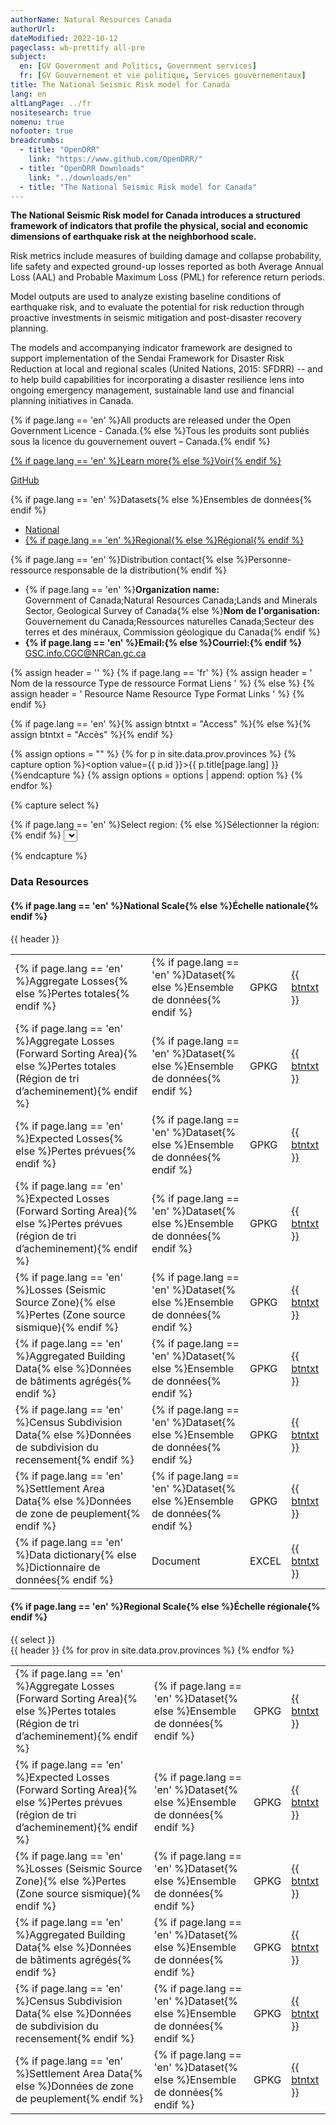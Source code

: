 ```yaml
---
authorName: Natural Resources Canada
authorUrl:
dateModified: 2022-10-12
pageclass: wb-prettify all-pre
subject:
  en: [GV Government and Politics, Government services]
  fr: [GV Gouvernement et vie politique, Services gouvernementaux]
title: The National Seismic Risk model for Canada
lang: en
altLangPage: ../fr
nositesearch: true
nomenu: true
nofooter: true
breadcrumbs:
  - title: "OpenDRR"
    link: "https://www.github.com/OpenDRR/"
  - title: "OpenDRR Downloads"
    link: "../downloads/en"
  - title: "The National Seismic Risk model for Canada"
---
```

<link href='../assets/css/app.css' rel='stylesheet'/>

<div class="row">
  <div class="col-md-8">
    <p><strong>The National Seismic Risk model for Canada introduces a structured framework of indicators that profile the physical, social and economic dimensions of earthquake risk at the neighborhood scale.</strong></p>
    <p>Risk metrics include measures of building damage and collapse probability, life safety and expected ground-up losses reported as both Average Annual Loss (AAL) and Probable Maximum Loss (PML) for reference return periods.</p>
    <p>Model outputs are used to analyze existing baseline conditions of earthquake risk, and to evaluate the potential for risk reduction through proactive investments in seismic mitigation and post-disaster recovery planning.</p>
    <p>The models and accompanying indicator framework are designed to support implementation of the Sendai Framework for Disaster Risk Reduction at local and regional scales (United Nations, 2015: SFDRR) -- and to help build capabilities for incorporating a disaster resilience lens into ongoing emergency management, sustainable land use and financial planning initiatives in Canada.</p>
    <section class="jumbotron">
      <p>{% if page.lang == 'en' %}All products are released under the Open Government Licence - Canada.{% else %}Tous les produits sont publiés sous la licence du gouvernement ouvert – Canada.{% endif %}</p>
      <p><a href="https://open.canada.ca/en/open-government-licence-canada" class="btn btn-info btn-lg" role="button">{% if page.lang == 'en' %}Learn more{% else %}Voir{% endif %}</a></p>
    </section>
  </div>
  <div class="col-md-4">
    <p>
      <a href="https://github.com/OpenDRR/canada-srm2" class="btn btn-info btn-lg btn-block" role="button"><i class="fab fa-github"></i> GitHub</a>
    </p>
    <div class="panel panel-primary mrgn-tp-sm">
      <div class="panel-heading">
        <div class="panel-title">{% if page.lang == 'en' %}Datasets{% else %}Ensembles de données{% endif %}</div>
      </div>
      <ul class="list-group">
        <li class="list-group-item">
          <a href="#national" style="display:block; width:inherit; overflow:hidden; white-space:nowrap; text-overflow: ellipsis;">National</a>
        </li>
        <li class="list-group-item">
          <a href="#regional" style="display:block; width:inherit; overflow:hidden; white-space:nowrap; text-overflow: ellipsis;">{% if page.lang == 'en' %}Regional{% else %}Régional{% endif %}</a>
        </li>
      </ul>
    </div>
    <div class="panel panel-primary mrgn-tp-sm">
      <div class="panel-heading">
        <div class="panel-title">{% if page.lang == 'en' %}Distribution contact{% else %}Personne-ressource responsable de la distribution{% endif %}</div>
      </div>
      <ul class="list-group">
        <li class="list-group-item">
          {% if page.lang == 'en' %}<b>Organization name:</b><br>
          Government of Canada;Natural Resources Canada;Lands and Minerals Sector, Geological Survey of Canada{% else %}<b>Nom de l'organisation:</b><br>
          Gouvernement du Canada;Ressources naturelles Canada;Secteur des terres et des minéraux, Commission géologique du Canada{% endif %}
        </li>
        <li class="list-group-item">
          <b>{% if page.lang == 'en' %}Email:{% else %}Courriel:{% endif %}</b><br>
          <a href="mailto:GSC.info.CGC@NRCan.gc.ca">GSC.info.CGC@NRCan.gc.ca</a>
        </li>
      </ul>
    </div>
  </div>
</div>

{% assign header = '' %}
{% if page.lang == 'fr' %}
    {% assign header = '<tr>
        <th scope="col" class="col-sm-6">Nom de la ressource</th>
        <th scope="col" class="col-sm-2 hidden-xs">Type de ressource</th>
        <th scope="col" class="col-sm-2">Format</th>
        <th scope="col" class="col-sm-1">Liens</th>
    </tr>' %}
{% else %}
    {% assign header = '<tr>
        <th scope="col" class="col-sm-6">Resource Name</th>
        <th scope="col" class="col-sm-2 hidden-xs">Resource Type</th>
        <th scope="col" class="col-sm-2">Format</th>
        <th scope="col" class="col-sm-1">Links</th>
    </tr>' %}
{% endif %}

{% if page.lang == 'en' %}{% assign btntxt = "Access" %}{% else %}{% assign btntxt = "Accès" %}{% endif %}

{% assign options = "" %}
{% for p in site.data.prov.provinces %}
    {% capture option %}<option value={{ p.id }}>{{ p.title[page.lang] }}</option>{%endcapture %}
    {% assign options = options | append: option %}
{% endfor %}

{% capture select %}
  <div class="row">
    <div class="col-md-12 mrgn-bttm-lg">
      <form class="form-inline" role="form" method="get" action="#">
        <div class="form-group">
            <label for="select-rgn" class="control-label mrgn-rght-lg">
              {% if page.lang == 'en' %}Select region: {% else %}Sélectionner la région: {% endif %}
            </label>
          <select id="select-rgn" class="select-rgn form-control">
            <option></option>
            {{ options }}
          </select>
        </div>
      </form>
    </div>
  </div>     
{% endcapture %}

<h3>Data Resources</h3>

<h4 id="national">{% if page.lang == 'en' %}National Scale{% else %}Échelle nationale{% endif %}</h4>
<table class="table table-striped table-responsive">
  <tbody>
    {{ header }}
    <tr>
      <td>{% if page.lang == 'en' %}Aggregate Losses{% else %}Pertes totales{% endif %}</td>
      <td class="hidden-xs">{% if page.lang == 'en' %}Dataset{% else %}Ensemble de données{% endif %}</td>
      <td><span class="label GPKG">GPKG</span></td>
      <td><a href="{{site.github.releases_url}}/download/{{site.github.releases[0].tag_name}}/psra_canada_agg_loss.zip" class="btn btn-primary">{{ btntxt }}</a></td>
    </tr>
    <tr>
      <td>{% if page.lang == 'en' %}Aggregate Losses (Forward Sorting Area){% else %}Pertes totales (Région de tri d’acheminement){% endif %}</td>
      <td class="hidden-xs">{% if page.lang == 'en' %}Dataset{% else %}Ensemble de données{% endif %}</td>
      <td><span class="label GPKG">GPKG</span></td>
      <td><a href="{{site.github.releases_url}}/download/{{site.github.releases[0].tag_name}}/psra_agg_loss_fsa.zip" class="btn btn-primary">{{ btntxt }}</a></td>
    </tr>
    <tr>
      <td>{% if page.lang == 'en' %}Expected Losses{% else %}Pertes prévues{% endif %}</td>
      <td class="hidden-xs">{% if page.lang == 'en' %}Dataset{% else %}Ensemble de données{% endif %}</td>
      <td><span class="label GPKG">GPKG</span></td>
      <td><a href="{{site.github.releases_url}}/download/{{site.github.releases[0].tag_name}}/psra_canada_expected_loss.zip" class="btn btn-primary">{{ btntxt }}</a></td>
    </tr>
    <tr>
      <td>{% if page.lang == 'en' %}Expected Losses (Forward Sorting Area){% else %}Pertes prévues (région de tri d’acheminement){% endif %}</td>
      <td class="hidden-xs">{% if page.lang == 'en' %}Dataset{% else %}Ensemble de données{% endif %}</td>
      <td><span class="label GPKG">GPKG</span></td>
      <td><a href="{{site.github.releases_url}}/download/{{site.github.releases[0].tag_name}}/psra_expected_loss_fsa.zip" class="btn btn-primary">{{ btntxt }}</a></td>
    </tr>
    <tr>
      <td>{% if page.lang == 'en' %}Losses (Seismic Source Zone){% else %}Pertes (Zone source sismique){% endif %}</td>
      <td class="hidden-xs">{% if page.lang == 'en' %}Dataset{% else %}Ensemble de données{% endif %}</td>
      <td><span class="label GPKG">GPKG</span></td>
      <td><a href="{{site.github.releases_url}}/download/{{site.github.releases[0].tag_name}}/psra_canada_src_loss.zip" class="btn btn-primary">{{ btntxt }}</a></td>
    </tr>
    <tr>
      <td>{% if page.lang == 'en' %}Aggregated Building Data{% else %}Données de bâtiments agrégés{% endif %}</td>
      <td class="hidden-xs">{% if page.lang == 'en' %}Dataset{% else %}Ensemble de données{% endif %}</td>
      <td><span class="label GPKG">GPKG</span></td>
      <td><a href="{{site.github.releases_url}}/download/{{site.github.releases[0].tag_name}}/psra_indicators_b.zip" class="btn btn-primary">{{ btntxt }}</a></td>
    </tr>
    <tr>
      <td>{% if page.lang == 'en' %}Census Subdivision Data{% else %}Données de subdivision du recensement{% endif %}</td>
      <td class="hidden-xs">{% if page.lang == 'en' %}Dataset{% else %}Ensemble de données{% endif %}</td>
      <td><span class="label GPKG">GPKG</span></td>
      <td><a href="{{site.github.releases_url}}/download/{{site.github.releases[0].tag_name}}/psra_indicators_csd.zip" class="btn btn-primary">{{ btntxt }}</a></td>
    </tr>
    <tr>
      <td>{% if page.lang == 'en' %}Settlement Area Data{% else %}Données de zone de peuplement{% endif %}</td>
      <td class="hidden-xs">{% if page.lang == 'en' %}Dataset{% else %}Ensemble de données{% endif %}</td>
      <td><span class="label GPKG">GPKG</span></td>
      <td><a href="{{site.github.releases_url}}/download/{{site.github.releases[0].tag_name}}/psra_indicators_s.zip" class="btn btn-primary">{{ btntxt }}</a></td>
    </tr>
    <tr>
      <td>{% if page.lang == 'en' %}Data dictionary{% else %}Dictionnaire de données{% endif %}</td>
      <td class="hidden-xs">Document</td><td><span class="label EXCEL">EXCEL</span></td>
      <td><a href="{{site.github.releases_url}}/download/{{site.github.releases[0].tag_name}}/psra_attributes_{{ page.lang }}.xlsx" class="btn btn-primary">{{ btntxt }}</a></td>
    </tr>
  </tbody>
</table>

<h4 id="regional">{% if page.lang == 'en' %}Regional Scale{% else %}Échelle régionale{% endif %}</h4>
{{ select }}
<div class="row">
  <div class="col-md-12">
    <table class="rgn table table-striped table-responsive">
      <tbody>
        {{ header }}
        {% for prov in site.data.prov.provinces %}
          <tr class="{{ prov.id }}">
            <td>{% if page.lang == 'en' %}Aggregate Losses (Forward Sorting Area){% else %}Pertes totales (Région de tri d’acheminement){% endif %}</td>
            <td class="hidden-xs">{% if page.lang == 'en' %}Dataset{% else %}Ensemble de données{% endif %}</td>
            <td><span class="label GPKG">GPKG</span></td>
            <td><a href="{{site.github.releases_url}}/download/{{site.github.releases[0].tag_name}}/psra_{{ prov.id }}_agg_loss_fsa.zip" class="btn btn-primary">{{ btntxt }}</a></td>
          </tr>
          <tr class="{{ prov.id }}">
            <td>{% if page.lang == 'en' %}Expected Losses (Forward Sorting Area){% else %}Pertes prévues (région de tri d’acheminement){% endif %}</td>
            <td class="hidden-xs">{% if page.lang == 'en' %}Dataset{% else %}Ensemble de données{% endif %}</td>
            <td><span class="label GPKG">GPKG</span></td>
            <td><a href="{{site.github.releases_url}}/download/{{site.github.releases[0].tag_name}}/psra_{{ prov.id }}_expected_loss_fsa.zip" class="btn btn-primary">{{ btntxt }}</a></td>
          </tr>
          <tr class="{{ prov.id }}">
            <td>{% if page.lang == 'en' %}Losses (Seismic Source Zone){% else %}Pertes (Zone source sismique){% endif %}</td>
            <td class="hidden-xs">{% if page.lang == 'en' %}Dataset{% else %}Ensemble de données{% endif %}</td>
            <td><span class="label GPKG">GPKG</span></td>
            <td><a href="{{site.github.releases_url}}/download/{{site.github.releases[0].tag_name}}/psra_{{ prov.id }}_src_loss.zip" class="btn btn-primary">{{ btntxt }}</a></td>
          </tr>
          <tr class="{{ prov.id }}">
            <td>{% if page.lang == 'en' %}Aggregated Building Data{% else %}Données de bâtiments agrégés{% endif %}</td>
            <td class="hidden-xs">{% if page.lang == 'en' %}Dataset{% else %}Ensemble de données{% endif %}</td>
            <td><span class="label GPKG">GPKG</span></td>
            <td><a href="{{site.github.releases_url}}/download/{{site.github.releases[0].tag_name}}/psra_{{ prov.id }}_indicators_b.zip" class="btn btn-primary">{{ btntxt }}</a></td>
          </tr>
          <tr class="{{ prov.id }}">
            <td>{% if page.lang == 'en' %}Census Subdivision Data{% else %}Données de subdivision du recensement{% endif %}</td>
            <td class="hidden-xs">{% if page.lang == 'en' %}Dataset{% else %}Ensemble de données{% endif %}</td>
            <td><span class="label GPKG">GPKG</span></td>
            <td><a href="{{site.github.releases_url}}/download/{{site.github.releases[0].tag_name}}/psra_{{ prov.id }}_indicators_csd.zip" class="btn btn-primary">{{ btntxt }}</a></td>
          </tr>
          <tr class="{{ prov.id }}">
            <td>{% if page.lang == 'en' %}Settlement Area Data{% else %}Données de zone de peuplement{% endif %}</td>
            <td class="hidden-xs">{% if page.lang == 'en' %}Dataset{% else %}Ensemble de données{% endif %}</td>
            <td><span class="label GPKG">GPKG</span></td>
            <td><a href="{{site.github.releases_url}}/download/{{site.github.releases[0].tag_name}}/psra_{{ prov.id }}_indicators_s.zip" class="btn btn-primary">{{ btntxt }}</a></td>
          </tr>
        {% endfor %}
      </tbody>
    </table>
  </div>
</div>

<script src="https://code.jquery.com/jquery-1.12.2.min.js"
        integrity="sha256-lZFHibXzMHo3GGeehn1hudTAP3Sc0uKXBXAzHX1sjtk=" crossorigin="anonymous"></script>

<script>
  $( '#select-rgn' ).on( 'change', function() {
    $( ".ab, .bc, .mb, .ns, .nl, .qc, .on, .nu, .yk, .nt, .sk, .pe, .nb, .rgn" ).hide();

    $("select").val( $( this ).val() );

    if ( $( this ).val() ) {
        let p = '.' + $( this ).val() + ', .rgn';
        $( p ).fadeIn();
    }
  });
</script>
